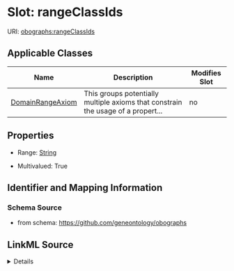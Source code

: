 # Slot: rangeClassIds

URI: [obographs:rangeClassIds](https://github.com/geneontology/obographs/rangeClassIds)



<!-- no inheritance hierarchy -->




## Applicable Classes

| Name | Description | Modifies Slot |
| --- | --- | --- |
[DomainRangeAxiom](DomainRangeAxiom.md) | This groups potentially multiple axioms that constrain the usage of a propert... |  no  |







## Properties

* Range: [String](String.md)

* Multivalued: True





## Identifier and Mapping Information







### Schema Source


* from schema: https://github.com/geneontology/obographs




## LinkML Source

<details>
```yaml
name: rangeClassIds
from_schema: https://github.com/geneontology/obographs
rank: 1000
multivalued: true
alias: rangeClassIds
domain_of:
- DomainRangeAxiom
range: string

```
</details>